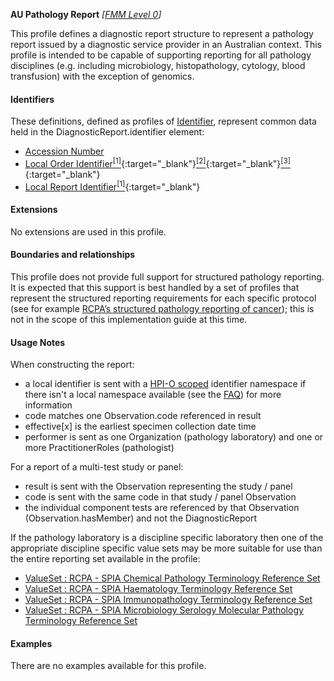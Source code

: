 **AU Pathology Report** *[[FMM Level 0](guidance.html)]*

This profile defines a diagnostic report structure to represent a pathology report issued by a diagnostic service provider in an Australian context. This profile is intended to be capable of supporting reporting for all pathology disciplines (e.g. including microbiology, histopathology, cytology, blood transfusion) with the exception of genomics.


#### Identifiers
These definitions, defined as profiles of [Identifier](http://hl7.org/fhir/R4/datatypes.html#Identifier), represent common data held in the DiagnosticReport.identifier element:
* [Accession Number](StructureDefinition-au-accessionnumber.html)
* [Local Order Identifier](StructureDefinition-au-localorderidentifier.html)[<sup>[1]</sup>](http://ns.electronichealth.net.au/id/hpio-scoped/order/1.0/index.html){:target="_blank"}[<sup>[2]</sup>](https://confluence.hl7australia.com/display/OOADRM20181/5+Observation+Ordering#id-5ObservationOrdering-5.4.1.2ORC-2Placerordernumber(EI)00216){:target="_blank"}[<sup>[3]</sup>](https://confluence.hl7australia.com/display/OOADRM20181/5+Observation+Ordering#id-5ObservationOrdering-5.4.1.3ORC-3Fillerordernumber(EI)00217){:target="_blank"}
* [Local Report Identifier](StructureDefinition-au-localreportidentifier.html)[<sup>[1]</sup>](http://ns.electronichealth.net.au/id/hpio-scoped/report/1.0/index.html){:target="_blank"}


#### Extensions

No extensions are used in this profile.


#### Boundaries and relationships

This profile does not provide full support for structured pathology reporting. It is expected that this support is best handled by a set of profiles that represent the structured reporting requirements for each specific protocol (see for example [RCPA’s structured pathology reporting of cancer](https://www.rcpa.edu.au/Library/Practising-Pathology/Structured-Pathology-Reporting-of-Cancer)); this is not in the scope of this implementation guide at this time.


#### Usage Notes
When constructing the report:
<ul>
<li>a local identifier is sent with a <a href="http://ns.electronichealth.net.au/id/hpio-scoped/report/1.0/index.html">HPI-O scoped</a> identifier namespace if there isn't a local namespace available (see the <a href="https://github.com/AuDigitalHealth/ci-fhir-r4/wiki/Frequently-Asked-Questions">FAQ</a>) for more information</li>
<li>code matches one Observation.code referenced in result</li>
<li>effective[x] is the earliest specimen collection date time</li>
<li>performer is sent as one Organization (pathology laboratory) and one or more PractitionerRoles (pathologist)</li></ul>

For a report of a multi-test study or panel:
<ul>
<li>result is sent with the Observation representing the study / panel</li>  
<li>code is sent with the same code in that study / panel Observation</li>  
<li>the individual component tests are referenced by that Observation (Observation.hasMember) and not the DiagnosticReport</li>  
</ul>

If the pathology laboratory is a discipline specific laboratory then one of the appropriate discipline specific value sets may be more suitable for use than the entire reporting set available in the profile:
* [ValueSet : RCPA - SPIA Chemical Pathology Terminology Reference Set](https://www.healthterminologies.gov.au/integration/R4/fhir/ValueSet/spia-chemical-pathology-refset-3?ui:source=search)
* [ValueSet : RCPA - SPIA Haematology Terminology Reference Set](https://www.healthterminologies.gov.au/integration/R4/fhir/ValueSet/spia-haematology-refset-3?ui:source=search)
* [ValueSet : RCPA - SPIA Immunopathology Terminology Reference Set](https://www.healthterminologies.gov.au/integration/R4/fhir/ValueSet/spia-immunopathology-refset-3?ui:source=search)
* [ValueSet : RCPA - SPIA Microbiology Serology Molecular Pathology Terminology Reference Set](https://www.healthterminologies.gov.au/integration/R4/fhir/ValueSet/spia-microbiology-serology-molecular-refset-3?ui:source=search)



#### Examples

There are no examples available for this profile.